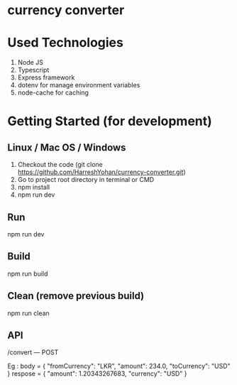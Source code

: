 # currency converter 
# Used Technologies

1. Node JS
2. Typescript
3. Express framework
4. dotenv for manage environment variables
5. node-cache for caching

# Getting Started (for development)

## Linux / Mac OS / Windows

1. Checkout the code (git clone https://github.com/HarreshYohan/currency-converter.git)
2. Go to project root directory in terminal or CMD
3. npm install
4. npm run dev

## Run

npm run dev

## Build
 
npm run build

## Clean (remove previous build)

npm run clean

## API 

/convert — POST

Eg : body = {
	"fromCurrency": "LKR",
	"amount": 234.0,
	"toCurrency": "USD"
}
respose = {
	"amount": 1.20343267683,
	"currency": "USD"
}

